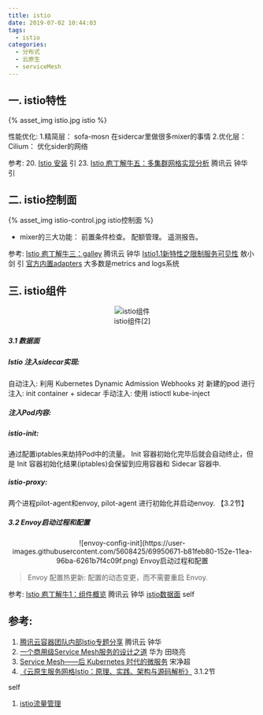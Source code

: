 ```yaml
---
title: istio
date: 2019-07-02 10:44:03
tags:
  - istio
categories: 
  - 分布式
  - 云原生
  - serviceMesh  
---
```


<p></p>
<!-- more -->

## 一. istio特性
{% asset_img  istio.jpg  istio %}

性能优化:
1.精简层：  sofa-mosn 在sidercar里做很多mixer的事情
2.优化层：  Cilium： 优化sider的网络

参考:
20. [Istio 安装](https://jimmysong.io/istio-handbook/setup/istio-installation.html)  引
23. [Istio 庖丁解牛五：多集群网格实现分析](https://mp.weixin.qq.com/s/fSklull_8OfpdCtdwbXx9A)  腾讯云 钟华 引

## 二. istio控制面
{% asset_img  istio-control.jpg  istio控制面 %}

+ mixer的三大功能：
前置条件检查。 
配额管理。 
遥测报告。 

参考:
[Istio 庖丁解牛三：galley](https://mp.weixin.qq.com/s/BMVCeiA2aqASbLqyhPomWA)  腾讯云 钟华
[Istio1.1新特性之限制服务可见性](http://www.servicemesher.com/blog/istio-service-visibility/)  敖小剑 引
[官方内置adapters](https://istio.io/docs/reference/config/policy-and-telemetry/adapters/)  大多数是metrics and logs系统 

## 三. istio组件
<div style="text-align: center;">

![istio组件](https://user-images.githubusercontent.com/5608425/64623495-a3debd80-d41b-11e9-9599-c8c25a7153b9.jpg)  
istio组件[2]
</div>

##### 3.1 数据面
##### Istio 注入sidecar实现:
自动注入: 利用 Kubernetes Dynamic Admission Webhooks 对 新建的pod 进行注入: init container + sidecar
手动注入: 使用 istioctl kube-inject

##### 注入Pod内容:
##### istio-init: 
   通过配置iptables来劫持Pod中的流量。
   Init 容器初始化完毕后就会自动终止，但是 Init 容器初始化结果(iptables)会保留到应用容器和 Sidecar 容器中.
##### istio-proxy: 
   两个进程pilot-agent和envoy, pilot-agent 进行初始化并启动envoy. 【3.2节】

##### 3.2 Envoy启动过程和配置
<div style="text-align: center;">
![envoy-config-init](https://user-images.githubusercontent.com/5608425/69950671-b81feb80-152e-11ea-96ba-6261b7f4c09f.png)
Envoy启动过程和配置
</div>

> Envoy 配置热更新: 配置的动态变更，而不需要重启 Envoy.

参考:
[Istio 庖丁解牛1：组件概览](https://mp.weixin.qq.com/s/VwqxrZsVmn4a5PcVckaLxA)  腾讯云 钟华
[istio数据面](../../../../2019/11/21/istioDataplane/) self

## 参考:
1. [腾讯云容器团队内部Istio专题分享](https://mp.weixin.qq.com/s/NjMncH84uEl_PywOFFMlFA) 腾讯云 钟华
2. [一个商用级Service Mesh服务的设计之道](http://www.servicemesher.com/blog/the-desigin-patterns-for-a-commercial-service-mesh/) 华为 田晓亮
3. [Service Mesh——后 Kubernetes 时代的微服务](http://www.servicemesher.com/blog/service-mesh-the-microservices-in-post-kubernetes-era/) 宋净超 
4. [《云原生服务网格Istio：原理、实践、架构与源码解析》](https://item.jd.com/12538407.html) 3.1.2节

self
1. [istio流量管理](../../../../2019/11/21/istioTrafficManagement/)